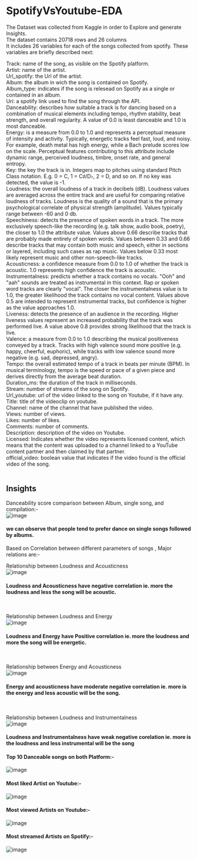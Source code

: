 # SpotifyVsYoutube-EDA

The Dataset was collected from Kaggle in order to Explore and generate Insights.</br>
The dataset contains 20718 rows and 26 columns</br>
It includes 26 variables for each of the songs collected from spotify. These variables are briefly described next:</br>

Track: name of the song, as visible on the Spotify platform.</br>
Artist: name of the artist.</br>
Url_spotify: the Url of the artist.</br>
Album: the album in wich the song is contained on Spotify.</br>
Album_type: indicates if the song is relesead on Spotify as a single or contained in an album.</br>
Uri: a spotify link used to find the song through the API.</br>
Danceability: describes how suitable a track is for dancing based on a combination of musical elements including tempo, rhythm stability, beat strength, and overall regularity. A value of 0.0 is least danceable and 1.0 is most danceable.</br>
Energy: is a measure from 0.0 to 1.0 and represents a perceptual measure of intensity and activity. Typically, energetic tracks feel fast, loud, and noisy. For example, death metal has high energy, while a Bach prelude scores low on the scale. Perceptual features contributing to this attribute include dynamic range, perceived loudness, timbre, onset rate, and general entropy.</br>
Key: the key the track is in. Integers map to pitches using standard Pitch Class notation. E.g. 0 = C, 1 = C♯/D♭, 2 = D, and so on. If no key was detected, the value is -1.</br>
Loudness: the overall loudness of a track in decibels (dB). Loudness values are averaged across the entire track and are useful for comparing relative loudness of tracks. Loudness is the quality of a sound that is the primary psychological correlate of physical strength (amplitude). Values typically range between -60 and 0 db.</br>
Speechiness: detects the presence of spoken words in a track. The more exclusively speech-like the recording (e.g. talk show, audio book, poetry), the closer to 1.0 the attribute value. Values above 0.66 describe tracks that are probably made entirely of spoken words. Values between 0.33 and 0.66 describe tracks that may contain both music and speech, either in sections or layered, including such cases as rap music. Values below 0.33 most likely represent music and other non-speech-like tracks.</br>
Acousticness: a confidence measure from 0.0 to 1.0 of whether the track is acoustic. 1.0 represents high confidence the track is acoustic.</br>
Instrumentalness: predicts whether a track contains no vocals. "Ooh" and "aah" sounds are treated as instrumental in this context. Rap or spoken word tracks are clearly "vocal". The closer the instrumentalness value is to 1.0, the greater likelihood the track contains no vocal content. Values above 0.5 are intended to represent instrumental tracks, but confidence is higher as the value approaches 1.0.</br>
Liveness: detects the presence of an audience in the recording. Higher liveness values represent an increased probability that the track was performed live. A value above 0.8 provides strong likelihood that the track is live.</br>
Valence: a measure from 0.0 to 1.0 describing the musical positiveness conveyed by a track. Tracks with high valence sound more positive (e.g. happy, cheerful, euphoric), while tracks with low valence sound more negative (e.g. sad, depressed, angry).</br>
Tempo: the overall estimated tempo of a track in beats per minute (BPM). In musical terminology, tempo is the speed or pace of a given piece and derives directly from the average beat duration.</br>
Duration_ms: the duration of the track in milliseconds.</br>
Stream: number of streams of the song on Spotify.</br>
Url_youtube: url of the video linked to the song on Youtube, if it have any.</br>
Title: title of the videoclip on youtube.</br>
Channel: name of the channel that have published the video.</br>
Views: number of views.</br>
Likes: number of likes.</br>
Comments: number of comments.</br>
Description: description of the video on Youtube.</br>
Licensed: Indicates whether the video represents licensed content, which means that the content was uploaded to a channel linked to a YouTube content partner and then claimed by that partner.</br>
official_video: boolean value that indicates if the video found is the official video of the song.</br>
</br>
## Insights

Danceability score comparison between Album, single song, and compilation:-</br>
![image](https://github.com/DAKSH1-HUB/SpotifyVsYoutube-EDA/assets/81084807/eb83c90e-f92a-45d3-9ace-fba247238c67)

#### we can observe that people tend to prefer dance on single songs followed by albums.</br>

Based on Correlation between different parameters of songs , Major relations are:-</br>

Relationship between Loudness and Acousticness</br>
![image](https://github.com/DAKSH1-HUB/SpotifyVsYoutube-EDA/assets/81084807/7447b261-6fe5-4c19-adcb-fb88393d6603)
#### Loudness and Acousticness have negative correlation ie. more the loudness and less the song will be acoustic.
</br>

Relationship between Loudness and Energy</br>
![image](https://github.com/DAKSH1-HUB/SpotifyVsYoutube-EDA/assets/81084807/15bea8f9-05c9-4a37-817d-5d7f72f4e76f)
#### Loudness and Energy have Positive correlation ie. more the loudness and more the song will be energetic.
</br>

Relationship between Energy and Acousticness</br>
![image](https://github.com/DAKSH1-HUB/SpotifyVsYoutube-EDA/assets/81084807/b2ce58f9-7425-496e-bf2e-5bbc7e1b6a35)
#### Energy and acousticness have moderate negative correlation ie. more is the energy and less acoustic will be the song.
</br>

Relationship between Loudness and Instrumentalness</br>
![image](https://github.com/DAKSH1-HUB/SpotifyVsYoutube-EDA/assets/81084807/ff480e19-bd48-4bcb-9d96-ebf14daa462d)
#### Loudness and Instrumentalness have weak negative corelation ie. more is the loudness and less instrumental will be the song


#### Top 10 Danceable songs on both Platform:-</br>
![image](https://github.com/DAKSH1-HUB/SpotifyVsYoutube-EDA/assets/81084807/89980bb2-d4ae-4d0d-a09f-4be21184e7d7)

#### Most liked Artist on Youtube:-</br>
![image](https://github.com/DAKSH1-HUB/SpotifyVsYoutube-EDA/assets/81084807/8fbfcf66-3430-42dd-9186-e6d950a6258a)

#### Most viewed Artists on Youtube:-</br>
![image](https://github.com/DAKSH1-HUB/SpotifyVsYoutube-EDA/assets/81084807/acad9855-4537-4ff5-bdab-bf312bc28a95)

#### Most streamed Artists on Spotify:-</br>
![image](https://github.com/DAKSH1-HUB/SpotifyVsYoutube-EDA/assets/81084807/0d8ffea0-7458-40b6-b7d8-a58a3b889a52)




